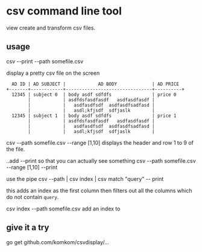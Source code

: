 # csv command line tool
view create and transform csv files.

## usage

csv --print --path somefile.csv

display a pretty csv file on the screen

```
  AD ID | AD SUBJECT |            AD BODY             | AD PRICE
+-------+------------+--------------------------------+----------+
  12345 | subject 0  | body asdf sdfdfs               | price 0
        |            | asdfdsfasdfasdf   asdfasdfasdf |
        |            |   asdfasdfsdf  asdfasdfsadfasd |
        |            |   asdl;kfjsdf  sdfjaslk        |
  12345 | subject 1  | body asdf sdfdfs               | price 1
        |            | asdfdsfasdfasdf   asdfasdfasdf |
        |            |   asdfasdfsdf  asdfasdfsadfasd |
        |            |   asdl;kfjsdf  sdfjaslk        |
```

csv --path somefile.csv --range [1,10]
displays the header and row 1 to 9 of the file.

..add --print so that you can actually see something
csv --path somefile.csv --range [1,10] --print 

use the pipe
csv --path | csv index | csv match "query" -- print

this adds an index as the first column then filters out all the columns which do not contain `query`. 







csv index --path somefile.csv
add an index to 




## give it a try

go get github.com/komkom/csvdisplay/...
